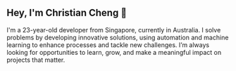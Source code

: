 ## Hey, I'm Christian Cheng 👋</h1>

I'm a 23-year-old developer from Singapore, currently in Australia. I solve problems by developing innovative solutions, using automation and machine learning to enhance processes and tackle new challenges. I’m always looking for opportunities to learn, grow, and make a meaningful impact on projects that matter.
